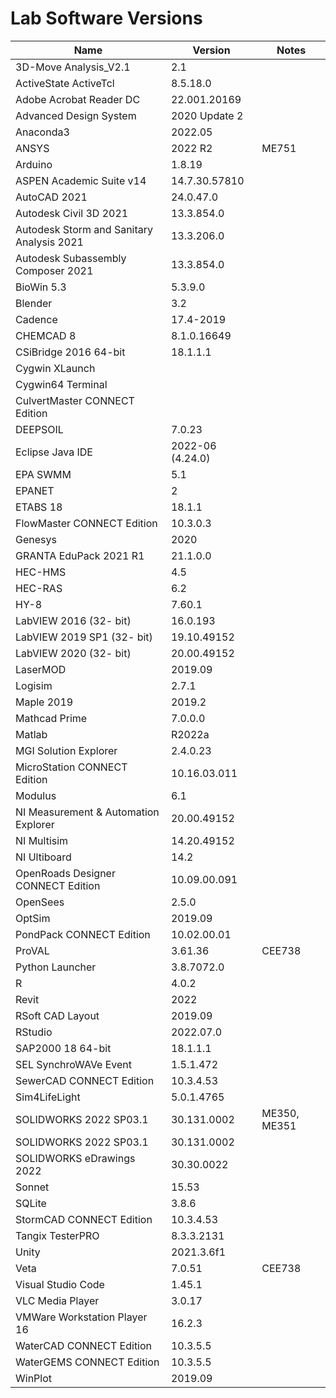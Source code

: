 # Lab Software Versions

|     Name     |    Version    |   Notes      |
|--------------|---------------|--------------|
| 3D-Move Analysis_V2.1	| 2.1 | 
| ActiveState ActiveTcl | 8.5.18.0 | 
| Adobe Acrobat Reader DC | 22.001.20169 | 
| Advanced Design System | 2020 Update 2 | 
| Anaconda3 | 2022.05 | 
| ANSYS | 2022 R2 | ME751 
| Arduino | 1.8.19 | 
| ASPEN Academic Suite v14 | 14.7.30.57810 | 
| AutoCAD 2021 | 24.0.47.0 | 
| Autodesk Civil 3D 2021 | 13.3.854.0 | 
| Autodesk Storm and Sanitary Analysis 2021 | 13.3.206.0 | 
| Autodesk Subassembly Composer 2021 | 13.3.854.0 | 
| BioWin 5.3 | 5.3.9.0 | 
| Blender | 3.2 | 
| Cadence  | 17.4-2019 | 
| CHEMCAD 8  | 8.1.0.16649 | 
| CSiBridge 2016 64-bit | 18.1.1.1 | 
| Cygwin XLaunch |  | 	
| Cygwin64 Terminal	 |  | 
| CulvertMaster CONNECT Edition | | 
| DEEPSOIL  | 7.0.23 | 
| Eclipse Java IDE | 2022-06 (4.24.0) | 
| EPA SWMM | 5.1 | 
| EPANET | 2 | 
| ETABS 18 | 18.1.1 | 
| FlowMaster CONNECT Edition | 10.3.0.3 | 
| Genesys | 2020 | 
| GRANTA EduPack 2021 R1 | 21.1.0.0 | 
| HEC-HMS | 4.5 | 
| HEC-RAS | 6.2 | 
| HY-8 | 7.60.1 | 
| LabVIEW 2016 (32- bit) | 16.0.193 | 
| LabVIEW 2019 SP1 (32- bit) | 19.10.49152 | 
| LabVIEW 2020 (32- bit) | 20.00.49152 | 
| LaserMOD | 2019.09 | 
| Logisim | 2.7.1 | 
| Maple 2019 | 2019.2 | 
| Mathcad Prime | 7.0.0.0 | 
| Matlab | R2022a | 
| MGI Solution Explorer | 2.4.0.23 | 
| MicroStation CONNECT Edition | 10.16.03.011 | 
| Modulus | 6.1 | 
| NI Measurement & Automation Explorer | 20.00.49152 | 
| NI Multisim | 14.20.49152 | 
| NI Ultiboard | 14.2 | 
| OpenRoads Designer CONNECT Edition | 10.09.00.091 | 
| OpenSees | 2.5.0 | 
| OptSim | 2019.09 | 
| PondPack CONNECT Edition | 10.02.00.01 | 
| ProVAL | 3.61.36 | CEE738
| Python Launcher | 3.8.7072.0 | 
| R |  4.0.2 | 
| Revit | 2022 | 
| RSoft CAD Layout | 2019.09 | 
| RStudio | 2022.07.0 | 
| SAP2000 18 64-bit | 18.1.1.1 | 
| SEL SynchroWAVe Event | 1.5.1.472 | 
| SewerCAD CONNECT Edition | 10.3.4.53 | 
| Sim4LifeLight | 5.0.1.4765 | 
| SOLIDWORKS 2022 SP03.1 | 30.131.0002 | ME350, ME351
| SOLIDWORKS 2022 SP03.1 | 30.131.0002 | 
| SOLIDWORKS eDrawings 2022 | 30.30.0022 | 
| Sonnet | 15.53 | 
| SQLite | 3.8.6 | 
| StormCAD CONNECT Edition | 10.3.4.53 | 
| Tangix TesterPRO | 8.3.3.2131 | 
| Unity | 2021.3.6f1 |
| Veta | 7.0.51 | CEE738
| Visual Studio Code | 1.45.1 | 
| VLC Media Player | 3.0.17 | 
| VMWare Workstation Player 16 | 16.2.3 | 
| WaterCAD CONNECT Edition | 10.3.5.5 | 
| WaterGEMS CONNECT Edition | 10.3.5.5 | 
| WinPlot | 2019.09 |  
